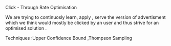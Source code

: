 Click - Through Rate Optimisation

We are trying to continuosly learn, apply , serve the  version of advertisment which we think would mostly be
clicked by an user and thus strive for an optimised solution .

Techniques :Upper Confidence Bound ,Thompson Sampling 

